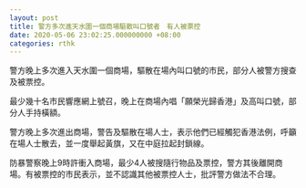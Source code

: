 ```yaml
---
layout: post
title: 警方多次進天水圍一個商場驅散叫口號者　有人被票控
date: 2020-05-06 23:02:25.000000000 +08:00
categories: rthk
---
```


警方晚上多次進入天水圍一個商場，驅散在場內叫口號的巿民，部分人被警方搜查及被票控。

最少幾十名巿民響應網上號召，晚上在商場內唱「願榮光歸香港」及高叫口號，部分人手持橫額。

警方晚上多次進出商場，警告及驅散在場人士，表示他們已經觸犯香港法例，呼籲在場人士散去，並一度舉起黃旗，又在中庭拉起封鎖線。

防暴警察晚上9時許衝入商場，最少4人被搜隨行物品及票控，警方其後離開商場。有被票控的巿民表示，並不認識其他被票控人士，批評警方做法不合理。
